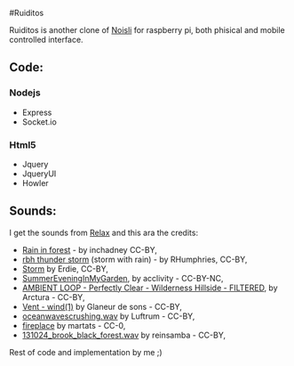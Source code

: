 #Ruiditos

Ruiditos is another clone of [Noisli](http://noisli.com) for raspberry pi, both phisical and mobile controlled interface.

## Code:

### Nodejs

* Express
* Socket.io

### Html5

* Jquery
* JqueryUI
* Howler

## Sounds:

I get the sounds from [Relax](https://raw.githubusercontent.com/brunobord/relax/) and this ara the credits:

* [Rain in forest](http://www.freesound.org/people/inchadney/sounds/22132/) - by inchadney CC-BY,
* [rbh thunder storm](http://www.freesound.org/people/RHumphries/sounds/2523/) (storm with rain) - by RHumphries, CC-BY,
* [Storm](http://www.freesound.org/people/Erdie/sounds/23221/) by Erdie, CC-BY,
* [SummerEveningInMyGarden](http://www.freesound.org/people/acclivity/sounds/30832/), by acclivity - CC-BY-NC,
* [AMBIENT LOOP - Perfectly Clear - Wilderness Hillside - FILTERED](http://www.freesound.org/people/Arctura/sounds/39829/), by Arctura - CC-BY,
* [Vent - wind(1)](http://www.freesound.org/people/Glaneur%20de%20sons/sounds/104952/) by Glaneur de sons - CC-BY,
* [oceanwavescrushing.wav](http://www.freesound.org/people/Luftrum/sounds/48412/) by Luftrum - CC-BY,
* [fireplace](http://www.freesound.org/people/martats/sounds/138018/) by martats - CC-0,
* [131024_brook_black_forest.wav](http://www.freesound.org/people/reinsamba/sounds/204195/) by reinsamba - CC-BY,

Rest of code and implementation by me ;)